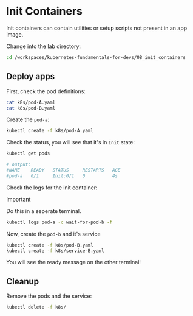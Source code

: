 # Init Containers

Init containers can contain utilities or setup scripts not present in an app image.

Change into the lab directory:

```bash
cd /workspaces/kubernetes-fundamentals-for-devs/08_init_containers
```

## Deploy apps

First, check the pod definitions:

```bash
cat k8s/pod-A.yaml
cat k8s/pod-B.yaml
```

Create the `pod-a`:

```bash
kubectl create -f k8s/pod-A.yaml
```

Check the status, you will see that it's in `Init` state:

```bash
kubectl get pods

# output:
#NAME    READY   STATUS     RESTARTS   AGE
#pod-a   0/1     Init:0/1   0          4s
```

Check the logs for the init container:

> [!IMPORTANT]
> Do this in a seperate terminal.

```bash
kubectl logs pod-a -c wait-for-pod-b -f
```

Now, create the `pod-b` and it's service

```bash
kubectl create -f k8s/pod-B.yaml
kubectl create -f k8s/service-B.yaml
```

You will see the ready message on the other terminal!

## Cleanup

Remove the pods and the service:

```bash
kubectl delete -f k8s/
```
